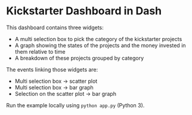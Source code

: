 # Kickstarter Dashboard in Dash

This dashboard contains three widgets:

- A multi selection box to pick the category of the kickstarter projects
- A graph showing the states of the projects and the money invested in them relative to time
- A breakdown of these projects grouped by category

The events linking those widgets are:

- Multi selection box -> scatter plot
- Multi selection box -> bar graph
- Selection on the scatter plot -> bar graph

Run the example locally using `python app.py` (Python 3).
